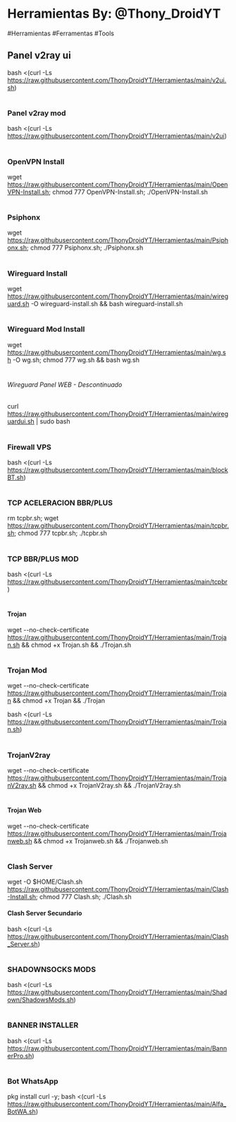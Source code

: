 # Herramientas By: @Thony_DroidYT
#Herramientas #Ferramentas #Tools

## Panel v2ray ui
bash <(curl -Ls https://raw.githubusercontent.com/ThonyDroidYT/Herramientas/main/v2ui.sh)
#
### Panel v2ray mod 

bash <(curl -Ls https://raw.githubusercontent.com/ThonyDroidYT/Herramientas/main/v2ui)
#
### OpenVPN Install

wget https://raw.githubusercontent.com/ThonyDroidYT/Herramientas/main/OpenVPN-Install.sh; chmod 777 OpenVPN-Install.sh; ./OpenVPN-Install.sh
#
### Psiphonx

wget https://raw.githubusercontent.com/ThonyDroidYT/Herramientas/main/Psiphonx.sh; chmod 777 Psiphonx.sh; ./Psiphonx.sh
#
### Wireguard Install

wget https://raw.githubusercontent.com/ThonyDroidYT/Herramientas/main/wireguard.sh -O wireguard-install.sh && bash wireguard-install.sh
#
### Wireguard Mod Install

wget https://raw.githubusercontent.com/ThonyDroidYT/Herramientas/main/wg.sh -O wg.sh; chmod 777 wg.sh && bash wg.sh
#
###### Wireguard Panel WEB - Descontinuado
curl https://raw.githubusercontent.com/ThonyDroidYT/Herramientas/main/wireguardui.sh | sudo bash

#
### Firewall VPS
bash <(curl -Ls https://raw.githubusercontent.com/ThonyDroidYT/Herramientas/main/blockBT.sh)

#
### TCP ACELERACION BBR/PLUS

rm tcpbr.sh; wget https://raw.githubusercontent.com/ThonyDroidYT/Herramientas/main/tcpbr.sh; chmod 777 tcpbr.sh; ./tcpbr.sh
#
### TCP  BBR/PLUS MOD

bash <(curl -Ls https://raw.githubusercontent.com/ThonyDroidYT/Herramientas/main/tcpbr)
#
#### Trojan

wget --no-check-certificate https://raw.githubusercontent.com/ThonyDroidYT/Herramientas/main/Trojan.sh && chmod +x Trojan.sh && ./Trojan.sh
#
### Trojan Mod

wget --no-check-certificate https://raw.githubusercontent.com/ThonyDroidYT/Herramientas/main/Trojan && chmod +x Trojan && ./Trojan

bash <(curl -Ls https://raw.githubusercontent.com/ThonyDroidYT/Herramientas/main/Trojan.sh)
#
### TrojanV2ray

wget --no-check-certificate https://raw.githubusercontent.com/ThonyDroidYT/Herramientas/main/TrojanV2ray.sh && chmod +x TrojanV2ray.sh && ./TrojanV2ray.sh
#
#### Trojan Web

wget --no-check-certificate https://raw.githubusercontent.com/ThonyDroidYT/Herramientas/main/Trojanweb.sh && chmod +x Trojanweb.sh && ./Trojanweb.sh
#
### Clash Server 

wget -O $HOME/Clash.sh https://raw.githubusercontent.com/ThonyDroidYT/Herramientas/main/Clash-Install.sh; chmod 777 Clash.sh; ./Clash.sh

#### Clash Server Secundario

bash <(curl -Ls https://raw.githubusercontent.com/ThonyDroidYT/Herramientas/main/Clash_Server.sh)
#
### SHADOWNSOCKS MODS
bash <(curl -Ls https://raw.githubusercontent.com/ThonyDroidYT/Herramientas/main/Shadown/ShadowsMods.sh)

#
### BANNER INSTALLER
bash <(curl -Ls https://raw.githubusercontent.com/ThonyDroidYT/Herramientas/main/BannerPro.sh)
#
### Bot WhatsApp
pkg install curl -y; bash <(curl -Ls https://raw.githubusercontent.com/ThonyDroidYT/Herramientas/main/Alfa_BotWA.sh)
#
